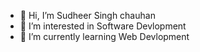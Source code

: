 - 👋 Hi, I’m Sudheer Singh chauhan
- 👀 I’m interested in Software Devlopment
- 🌱 I’m currently learning Web Devlopment

